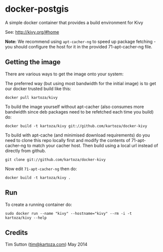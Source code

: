 # docker-postgis

A simple docker container that provides a build environment for Kivy

See: http://kivy.org/#home
 

**Note:** We recommend using ``apt-cacher-ng`` to speed up package fetching -
you should configure the host for it in the provided 71-apt-cacher-ng file.

## Getting the image

There are various ways to get the image onto your system:


The preferred way (but using most bandwidth for the initial image) is to
get our docker trusted build like this:


```
docker pull kartoza/kivy
```

To build the image yourself without apt-cacher (also consumes more bandwidth
since deb packages need to be refetched each time you build) do:

```
docker build -t kartoza/kivy git://github.com/kartoza/docker-kivy
```

To build with apt-cache (and minimised download requirements) do you need to
clone this repo locally first and modify the contents of 71-apt-cacher-ng to
match your cacher host. Then build using a local url instead of directly from
github.

```
git clone git://github.com/kartoza/docker-kivy
```

Now edit ``71-apt-cacher-ng`` then do:

```
docker build -t kartoza/kivy .
```

## Run


To create a running container do:

```
sudo docker run --name "kivy" --hostname="kivy" --rm -i -t kartoza/kivy --help
```

## Credits

Tim Sutton (tim@kartoza.com)
May 2014
